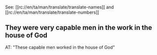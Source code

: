 See: [[rc://en/ta/man/translate/translate-names]] and [[rc://en/ta/man/translate/translate-numbers]]

## They were very capable men in the work in the house of God ##

AT: "These capable men worked in the house of God"